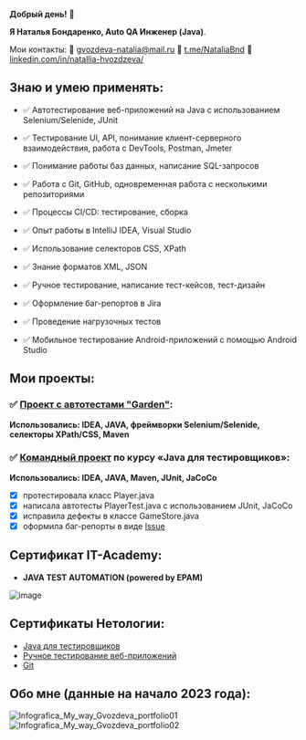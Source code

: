 **Добрый день!** 👋

**Я Наталья Бондаренко, Auto QA Инженер (Java)**.

Мои контакты: :incoming_envelope: gvozdeva-natalia@mail.ru  :iphone: [t.me/NataliaBnd](https://t.me/NataliaBnd)  :link: [linkedin.com/in/natallia-hvozdzeva/](https://www.linkedin.com/in/natallia-hvozdzeva/)

## Знаю и умею применять:

- :white_check_mark: Автотестирование веб-приложений на Java с использованием Selenium/Selenide, JUnit
- :white_check_mark: Тестирование UI, API, понимание клиент-серверного взаимодействия, работа с DevTools, Postman, Jmeter
- :white_check_mark: Понимание работы баз данных, написание SQL-запросов
- :white_check_mark: Работа с Git, GitHub, одновременная работа с несколькими репозиториями
- :white_check_mark: Процессы CI/CD: тестирование, сборка
- :white_check_mark: Опыт работы в IntelliJ IDEA, Visual Studio
- :white_check_mark: Использование селекторов CSS, XPath
- :white_check_mark: Знание форматов XML, JSON

- :white_check_mark: Ручное тестирование, написание тест-кейсов, тест-дизайн
- :white_check_mark: Оформление баг-репортов в Jira

- :white_check_mark: Проведение нагрузочных тестов
- :white_check_mark: Мобильное тестирование Android-приложений с помощью Android Studio

## Мои проекты:

### :white_check_mark: **[Проект с автотестами "Garden"](https://github.com/Natalia-Bondarenko/Garden):**

**Использовались: IDEA, JAVA, фреймворки Selenium/Selenide, селекторы XPath/CSS, Maven**

### :white_check_mark: **[Командный проект](https://github.com/Natalia-Bondarenko/javaqa-team-diplom?organization=Natalia-Bondarenko&organization=Natalia-Bondarenko) по курсу «Java для тестировщиков»:**

**Использовались: IDEA, JAVA, Maven, JUnit, JaCoCo**
- [x] протестировала класс Player.java
- [x] написала автотесты PlayerTest.java с использованием JUnit, JaCoCo
- [x] исправила дефекты в классе GameStore.java
- [x] оформила баг-репорты в виде [Issue](https://github.com/WOVASYA/javaqa-team-diplom/issues?q=is%3Aissue+is%3Aclosed)

## Сертификат IT-Academy:
- **JAVA TEST AUTOMATION (powered by EPAM)**

 ![image](https://github.com/user-attachments/assets/2773659b-8477-4fe3-8ece-d9e9b9b956ff)

## Сертификаты Нетологии:

- [Java для тестировщиков](https://netology.ru/sharing/bc552129cd755134cfa00326a87f7a97?utm_source=social&utm_campaign=achievements)
- [Ручное тестирование веб-приложений](https://netology.ru/sharing/b14e342f8c911d5af75f9b57f6467ffe?utm_source=social&utm_campaign=achievements)
- [Git](https://netology.ru/sharing/a545d6f10f0c547ec85e1675e9338f8a?utm_source=social)

## Обо мне (данные на начало 2023 года):
![Infografica_My_way_Gvozdeva_portfolio01](https://user-images.githubusercontent.com/18085714/222981676-5217c492-64e4-4dcc-ba54-c8c6e1a40995.JPG)
![Infografica_My_way_Gvozdeva_portfolio02](https://user-images.githubusercontent.com/18085714/222981681-fce3a03b-4677-4ee7-9202-00f02bede965.JPG)

<!--
**Natalia-Bondarenko/Natalia-Bondarenko** is a ✨ _special_ ✨ repository because its `README.md` (this file) appears on your GitHub profile.

Here are some ideas to get you started:

- 🔭 I’m currently working on ...
- 🌱 I’m currently learning ...
- 👯 I’m looking to collaborate on ...
- 🤔 I’m looking for help with ...
- 💬 Ask me about ...
- 📫 How to reach me: ...
- 😄 Pronouns: ...
- ⚡ Fun fact: ...
-->
